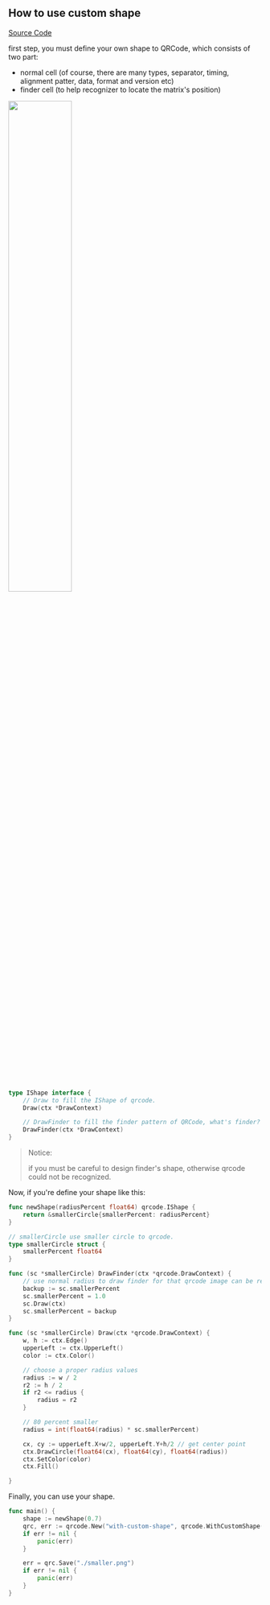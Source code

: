 ## How to use custom shape

[Source Code](../../example/with-custom-shape/main.go)

first step, you must define your own shape to QRCode, which consists of two part:
* normal cell (of course, there are many types, separator, timing, alignment patter, data, format and version etc)
* finder cell (to help recognizer to locate the matrix's position)

<img src="../../assets/qrcode_structure.png" align="center" width="50%" />

```go
type IShape interface {
	// Draw to fill the IShape of qrcode.
	Draw(ctx *DrawContext)

	// DrawFinder to fill the finder pattern of QRCode, what's finder? google it for more information.
	DrawFinder(ctx *DrawContext)
}
```

> Notice:
> 
> if you must be careful to design finder's shape, otherwise qrcode could not be recognized.
> 


Now, if you're define your shape like this:

```go
func newShape(radiusPercent float64) qrcode.IShape {
	return &smallerCircle{smallerPercent: radiusPercent}
}

// smallerCircle use smaller circle to qrcode.  
type smallerCircle struct {
	smallerPercent float64
}

func (sc *smallerCircle) DrawFinder(ctx *qrcode.DrawContext) {
	// use normal radius to draw finder for that qrcode image can be recognized. 
	backup := sc.smallerPercent
	sc.smallerPercent = 1.0
	sc.Draw(ctx)
	sc.smallerPercent = backup
}

func (sc *smallerCircle) Draw(ctx *qrcode.DrawContext) {
	w, h := ctx.Edge()
	upperLeft := ctx.UpperLeft()
	color := ctx.Color()

	// choose a proper radius values
	radius := w / 2
	r2 := h / 2
	if r2 <= radius {
		radius = r2
	}

	// 80 percent smaller
	radius = int(float64(radius) * sc.smallerPercent)

	cx, cy := upperLeft.X+w/2, upperLeft.Y+h/2 // get center point
	ctx.DrawCircle(float64(cx), float64(cy), float64(radius))
	ctx.SetColor(color)
	ctx.Fill()

}
```

Finally, you can use your shape.

```go
func main() {
	shape := newShape(0.7)
	qrc, err := qrcode.New("with-custom-shape", qrcode.WithCustomShape(shape))
	if err != nil {
		panic(err)
	}

	err = qrc.Save("./smaller.png")
	if err != nil {
		panic(err)
	}
}
```